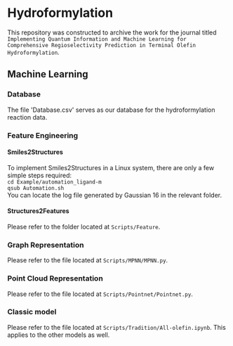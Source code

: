 # Hydroformylation
This repository was constructed to archive the work for the journal titled `Implementing Quantum Information and Machine Learning for Comprehensive Regioselectivity Prediction in Terminal Olefin Hydroformylation`.

## Machine Learning
### Database 
The file 'Database.csv' serves as our database for the hydroformylation reaction data.
### Feature Engineering
#### Smiles2Structures
To implement Smiles2Structures in a Linux system, there are only a few simple steps required:  
`cd Example/automation_ligand-m`  
`qsub Automation.sh`  
You can locate the log file generated by Gaussian 16 in the relevant folder. 
#### Structures2Features
Please refer to the folder located at `Scripts/Feature`. 
### Graph Representation
Please refer to the file located at `Scripts/MPNN/MPNN.py`.
### Point Cloud Representation
Please refer to the file located at `Scripts/Pointnet/Pointnet.py`.
### Classic model
Please refer to the file located at `Scripts/Tradition/All-olefin.ipynb`. This applies to the other models as well.

